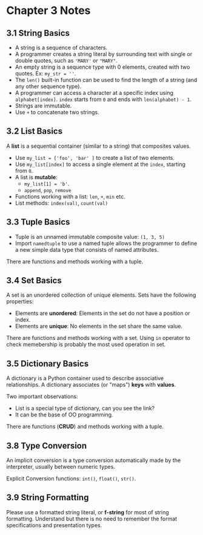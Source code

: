# Chapter 3 Notes


## 3.1 String Basics

- A string is a sequence of characters.
- A programmer creates a string literal by surrounding text with single or double quotes, such as `'MARY'` or `"MARY"`.
- An empty string is a sequence type with 0 elements, created with two quotes. Ex: `my_str = ''`.
- The `len()` built-in function can be used to find the length of a string (and any other sequence type).
- A programmer can access a character at a specific index using `alphabet[index]`. `index` starts from `0` and ends with `len(alphabet) - 1`.
- Strings are immutable.
- Use `+` to concatenate two strings.

## 3.2 List Basics

A **list** is a sequential container (similar to a string) that composites values.

- Use `my_list = ['foo', 'bar' ]` to create a list of two elements.
- Use `my_list[index]` to access a single element at the `index`, starting from `0`.
- A list is **mutable**:
  - `my_list[1] = 'b'`.
  - `append`, `pop`, `remove`
- Functions working with a list: `len`, `+`, `min` etc.
- List methods: `index(val)`, `count(val)`

## 3.3 Tuple Basics

- Tuple is an unnamed immutable composite value: `(1, 3, 5)`
- Import `namedtuple` to use a named tuple allows the programmer to define a new simple data type that consists of named attributes.

There are functions and methods working with a tuple.

## 3.4 Set Basics

A set is an unordered collection of unique elements. Sets have the following properties:

- Elements are **unordered**: Elements in the set do not have a position or index.
- Elements are **unique**: No elements in the set share the same value.

There are functions and methods working with a set. Using `in` operator to check memebership is probably the most used operation in set.

## 3.5 Dictionary Basics

A dictionary is a Python container used to describe associative relationships. A dictionary associates (or "maps") **keys** with **values**.

Two important observations:

- List is a special type of dictionary, can you see the link?
- It can be the base of OO programming.

There are functions (**CRUD**) and methods working with a tuple.

## 3.8 Type Conversion

An implicit conversion is a type conversion automatically made by the interpreter, usually between numeric types.

Explicit Conversion functions: `int()`, `float()`, `str()`.

## 3.9 String Formatting

Please use a formatted string literal, or **f-string** for most of string formatting. Understand but there is no need to remember the format specifications and presentation types.
